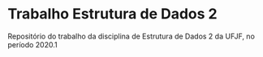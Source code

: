 # Trabalho Estrutura de Dados 2
Repositório do trabalho da disciplina de Estrutura de Dados 2 da UFJF, no período 2020.1
